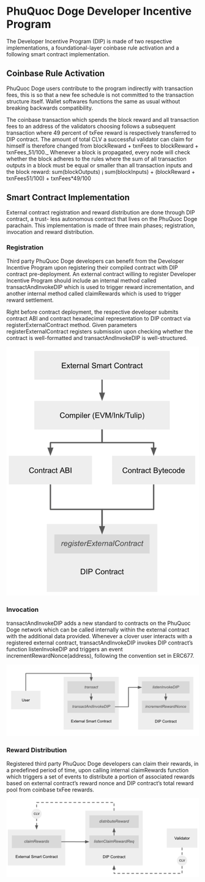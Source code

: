 # PhuQuoc Doge Developer Incentive Program

The Developer Incentive Program \(DIP\) is made of two respective implementations, a foundational-layer coinbase rule activation and a following smart contract implementation.

## Coinbase Rule Activation

PhuQuoc Doge users contribute to the program indirectly with transaction fees, this is so that a new fee schedule is not committed to the transaction structure itself. Wallet softwares functions the same as usual without breaking backwards compatibility.

The coinbase transaction which spends the block reward and all transaction fees to an address of the validators choosing follows a subsequent transaction where 49 percent of txFee reward is respectively transferred to DIP contract. The amount of total CLV a successful validator can claim for himself is therefore changed from blockReward + txnFees to blockReward + txnFees_51/100._ Whenever a block is propagated, every node will check whether the block adheres to the rules where the sum of all transaction outputs in a block must be equal or smaller than all transaction inputs and the block reward: sum\(blockOutputs\) ¡ sum\(blockInputs\) + \(blockReward + txnFees51/100\) + txnFees\*49/100

## Smart Contract Implementation

External contract registration and reward distribution are done through DIP contract, a trust- less autonomous contract that lives on the PhuQuoc Doge parachain. This implementation is made of three main phases; registration, invocation and reward distribution.

### Registration

Third party PhuQuoc Doge developers can benefit from the Developer Incentive Program upon registering their compiled contract with DIP contract pre-deployment. An external contract willing to register Developer Incentive Program should include an internal method called transactAndInvokeDIP which is used to trigger reward incrementation, and another internal method called claimRewards which is used to trigger reward settlement.

Right before contract deployment, the respective developer submits contract ABI and contract hexadecimal representation to DIP contract via registerExternalContract method. Given parameters registerExternalContract registers submission upon checking whether the contract is well-formatted and transactAndInvokeDIP is well-structured.

![New Contract Registration Logic](../.gitbook/assets/image%20%2811%29.png)

### Invocation

transactAndInvokeDIP adds a new standard to contracts on the PhuQuoc Doge network which can be called internally within the external contract with the additional data provided. Whenever a clover user interacts with a registered external contract, transactAndInvokeDIP invokes DIP contract’s function listenInvokeDIP and triggers an event incrementRewardNonce\(address\), following the convention set in ERC677.

![Invocation Logic](../.gitbook/assets/image%20%2810%29.png)

### Reward Distribution

Registered third party PhuQuoc Doge developers can claim their rewards, in a predefined period of time, upon calling internal claimRewards function which triggers a set of events to distribute a portion of associated rewards based on external contract’s reward nonce and DIP contract’s total reward pool from coinbase txFee rewards.

![Reward Distribution Logic](../.gitbook/assets/image%20%2812%29.png)



